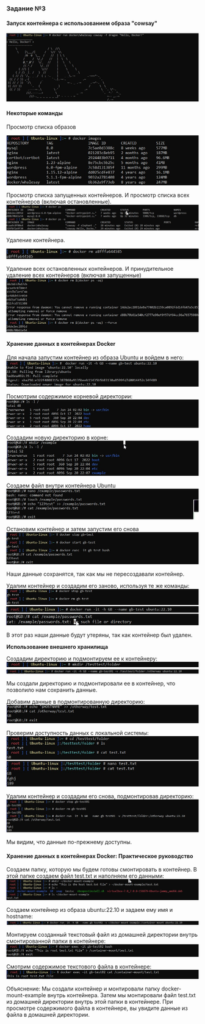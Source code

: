### Задание №3

#### Запуск контейнера с использованием образа "cowsay"
![picture](https://github.com/MarkovaOlga/Containerizatoin_Hometask3/blob/main/pictures/sc3001.jpg)

#### Некоторые команды

Просмотр списка образов

![picture](https://github.com/MarkovaOlga/Containerizatoin_Hometask3/blob/main/pictures/sc302.jpg)

Просмотр списка запущенных контейнеров.
И просмотр списка всех контейнеров (включая остановленные).
![picture](https://github.com/MarkovaOlga/Containerizatoin_Hometask3/blob/main/pictures/sc303.jpg)

Удаление контейнера.

![picture](https://github.com/MarkovaOlga/Containerizatoin_Hometask3/blob/main/pictures/sc304.jpg)

Удаление всех остановленных контейнеров.
И принудительное удаление всех контейнеров (включая запущенные)
![picture](https://github.com/MarkovaOlga/Containerizatoin_Hometask3/blob/main/pictures/sc305.jpg)

#### Хранение данных в контейнерах Docker

Для начала запустим контейнер из образа Ubuntu и войдем в него:
![picture](https://github.com/MarkovaOlga/Containerizatoin_Hometask3/blob/main/pictures/sc306.jpg)

Посмотрим содержимое корневой директории:
![picture](https://github.com/MarkovaOlga/Containerizatoin_Hometask3/blob/main/pictures/sc307.jpg)

Создадим новую директорию в корне:
![picture](https://github.com/MarkovaOlga/Containerizatoin_Hometask3/blob/main/pictures/sc308.jpg)

Создаем файл внутри контейнера Ubuntu
![picture](https://github.com/MarkovaOlga/Containerizatoin_Hometask3/blob/main/pictures/sc309.jpg)

Остановим контейнер и затем запустим его снова
![picture](https://github.com/MarkovaOlga/Containerizatoin_Hometask3/blob/main/pictures/sc310.jpg)

Наши данные сохранятся, так как мы не пересоздавали контейнер.

Удалим контейнер и создадим его заново, используя те же команды:
![picture](https://github.com/MarkovaOlga/Containerizatoin_Hometask3/blob/main/pictures/sc311.jpg)
![picture](https://github.com/MarkovaOlga/Containerizatoin_Hometask3/blob/main/pictures/sc312.jpg)
![picture](https://github.com/MarkovaOlga/Containerizatoin_Hometask3/blob/main/pictures/sc313.jpg)

В этот раз наши данные будут утеряны, так как контейнер был удален.

**Использование внешнего хранилища**

Создадим директорию и подмонтируем ее к контейнеру:
![picture](https://github.com/MarkovaOlga/Containerizatoin_Hometask3/blob/main/pictures/sc314.jpg)
![picture](https://github.com/MarkovaOlga/Containerizatoin_Hometask3/blob/main/pictures/sc315.jpg)


Мы создали директорию и подмонтировали ее в контейнер, что позволило нам сохранить данные.

Добавим данные в подмонтированную директорию:
![picture](https://github.com/MarkovaOlga/Containerizatoin_Hometask3/blob/main/pictures/sc316.jpg)

Проверим доступность данных с локальной системы:
![picture](https://github.com/MarkovaOlga/Containerizatoin_Hometask3/blob/main/pictures/sc317.jpg)
![picture](https://github.com/MarkovaOlga/Containerizatoin_Hometask3/blob/main/pictures/sc318.jpg)

Удалим контейнер и создадим его снова, подмонтировав директорию:
![picture](https://github.com/MarkovaOlga/Containerizatoin_Hometask3/blob/main/pictures/sc319.jpg)

Мы видим, что данные по-прежнему доступны.

#### Хранение данных в контейнерах Docker: Практическое руководство

Создаем папку, которую мы будем готовы смонтировать в контейнер.
В этой папке создаем файл test.txt и наполняем его данными:
![picture](https://github.com/MarkovaOlga/Containerizatoin_Hometask3/blob/main/pictures/sc320.jpg)

Создаем контейнер из образа ubuntu:22.10 и задаем ему имя и hostname:
![picture](https://github.com/MarkovaOlga/Containerizatoin_Hometask3/blob/main/pictures/sc321.jpg)

Монтируем созданный текстовый файл из домашней директории внутрь смонтированной папки в контейнере:
![picture](https://github.com/MarkovaOlga/Containerizatoin_Hometask3/blob/main/pictures/sc322.jpg)

Смотрим содержимое текстового файла в контейнере:
![picture](https://github.com/MarkovaOlga/Containerizatoin_Hometask3/blob/main/pictures/sc323.jpg)

Объяснение:
Мы создали контейнер и монтировали папку docker-mount-example внутрь контейнера. 
Затем мы монтировали файл test.txt из домашней директории внутрь этой папки в контейнере. 
При просмотре содержимого файла в контейнере, вы увидите данные из файла в домашней директории.
